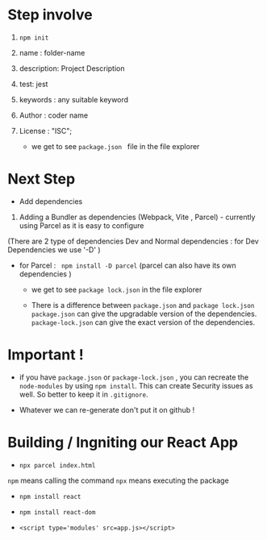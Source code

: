 # Step involve

1. `npm init`
2. name : folder-name
3. description: Project Description
4. test: jest
5. keywords : any suitable keyword
6. Author : coder name
7. License : "ISC";

   - we get to see `package.json ` file in the file explorer

# Next Step

- Add dependencies

1. Adding a Bundler as dependencies (Webpack, Vite , Parcel) - currently using Parcel as it is easy to configure

(There are 2 type of dependencies Dev and Normal dependencies : for Dev Dependencies we use '-D' )

- for Parcel : ` npm install -D parcel`
  (parcel can also have its own dependencies )

  - we get to see `package lock.json` in the file explorer

  - There is a difference between `package.json` and `package lock.json`
    `package.json` can give the upgradable version of the dependencies.
    `package-lock.json` can give the exact version of the dependencies.

# Important !

- if you have `package.json` or `package-lock.json` , you can recreate the `node-modules` by using `npm install`. This can create Security issues as well. So better to keep it in `.gitignore`.

- Whatever we can re-generate don't put it on github !

# Building / Ingniting our React App

- `npx parcel index.html`

`npm` means calling the command
`npx` means executing the package

- `npm install react`
- `npm install react-dom`

- `<script type='modules' src=app.js></script>`

